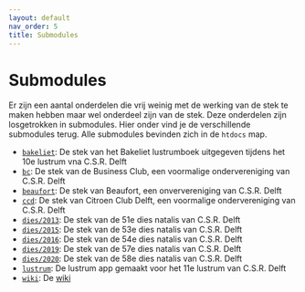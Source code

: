 ```yaml
---
layout: default
nav_order: 5
title: Submodules
---
```


# Submodules

Er zijn een aantal onderdelen die vrij weinig met de werking van de stek te maken hebben maar wel onderdeel zijn van de stek. Deze onderdelen zijn losgetrokken in submodules. Hier onder vind je de verschillende submodules terug. Alle submodules bevinden zich in de `htdocs` map.

- [`bakeliet`](https://github.com/csrdelft/bakeliet): De stek van het Bakeliet lustrumboek uitgegeven tijdens het 10e lustrum vna C.S.R. Delft
- [`bc`](https://github.com/csrdelft/bc): De stek van de Business Club, een voormalige ondervereniging van C.S.R. Delft
- [`beaufort`](https://github.com/csrdelft/beaufort): De stek van Beaufort, een onververeniging van C.S.R. Delft
- [`ccd`](https://github.com/csrdelft/ccd): De stek van Citroen Club Delft, een voormalige ondervereniging van C.S.R. Delft
- [`dies/2013`](https://github.com/csrdelft/dies2013): De stek van de 51e dies natalis van C.S.R. Delft
- [`dies/2015`](https://github.com/csrdelft/dies2015): De stek van de 53e dies natalis van C.S.R. Delft
- [`dies/2016`](https://github.com/csrdelft/dies2016): De stek van de 54e dies natalis van C.S.R. Delft
- [`dies/2019`](https://github.com/csrdelft/dies2019): De stek van de 57e dies natalis van C.S.R. Delft
- [`dies/2020`](https://github.com/csrdelft/dies2020): De stek van de 58e dies natalis van C.S.R. Delft
- [`lustrum`](https://github.com/csrdelft/lustrum): De lustrum app gemaakt voor het 11e lustrum van C.S.R. Delft
- [`wiki`](https://github.com/csrdelft/wiki): De [wiki](onderdelen/wiki.md)
